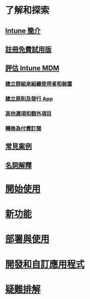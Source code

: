 # <a name="understand-and-explore"></a>了解和探索
## <a name="introduction-to-intuneintroduction-to-microsoft-intunemd"></a>[Intune 簡介](introduction-to-microsoft-intune.md)
## <a name="sign-up-for-a-free-trialsign-up-for-30-day-trial-microsoft-intunemd"></a>[註冊免費試用版](sign-up-for-30-day-trial-microsoft-intune.md)
## <a name="evaluate-intune-mdmmobile-device-management-trial-guide-microsoft-intunemd"></a>[評估 Intune MDM](mobile-device-management-trial-guide-microsoft-intune.md)
### <a name="create-groups-to-organize-users-devicesget-started-with-a-30-day-trial-of-microsoft-intune-step-3md"></a>[建立群組來組織使用者和裝置](get-started-with-a-30-day-trial-of-microsoft-intune-step-3.md)
### <a name="create-policies-and-publish-an-appget-started-with-a-30-day-trial-of-microsoft-intune-step-4md"></a>[建立原則及發行 App](get-started-with-a-30-day-trial-of-microsoft-intune-step-4.md)
### <a name="other-options-and-extrasget-started-with-a-30-day-trial-of-microsoft-intune-step-6md"></a>[其他選項和額外項目](get-started-with-a-30-day-trial-of-microsoft-intune-step-6.md)
### <a name="convert-to-a-paid-subscriptionget-started-with-a-30-day-trial-of-microsoft-intune-step-7md"></a>[轉換為付費訂閱](get-started-with-a-30-day-trial-of-microsoft-intune-step-7.md)
## <a name="common-scenarioscommon-ways-to-use-intunemd"></a>[常見案例](common-ways-to-use-intune.md)
## <a name="glossaryintune-glossarymd"></a>[名詞解釋](intune-glossary.md)

# <a name="get-startedintuneget-startedget-started"></a>[開始使用](/intune/get-started/get-started)
# <a name="whats-newintunewhats-newwhats-new-in-microsoft-intune"></a>[新功能](/intune/whats-new/whats-new-in-microsoft-intune)
<!-- # [Plan and Design](/intune/plan-design/ways-to-do-enterprise-mobility) -->
# <a name="deploy-and-useintunedeploy-useoverview-of-device-and-app-lifecycles-in-microsoft-intune"></a>[部署與使用](/intune/deploy-use/overview-of-device-and-app-lifecycles-in-microsoft-intune)
# <a name="develop-and-customize-appsintunedevelopintune-app-sdk"></a>[開發和自訂應用程式](/intune/develop/intune-app-sdk)
# <a name="troubleshootintunetroubleshootgeneral-troubleshooting-tips-for-microsoft-intune"></a>[疑難排解](/intune/troubleshoot/general-troubleshooting-tips-for-microsoft-intune)


<!--HONumber=Nov16_HO5-->


